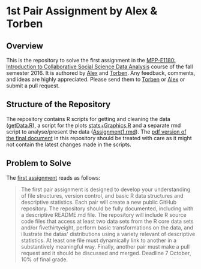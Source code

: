 # 1st Pair Assignment by Alex & Torben
## Overview
This is the repository to solve the first assignment in the [MPP-E1180: Introduction to Collaborative Social Science Data Analysis](https://github.com/HertieDataScience) course of the fall semester 2016. It is authored by [Alex](https://github.com/corrod3) and [Torben](https://github.com/torbatschow). Any feedback, comments, and ideas are highly appreciated. Please send them to <a href="mailto:t.klausa@mpp.hertie-school.org">Torben</a> or <a href="mailto:a.sacharow@mpp.hertie-school.org">Alex</a> or submit a pull request.

## Structure of the Repository
The repository contains R scripts for getting and cleaning the data ([getData.R](https://github.com/torbatschow/1st-Pair-Assignment/blob/master/getData.R)), a script for the plots [stats+Graphics.R](https://github.com/torbatschow/1st-Pair-Assignment/blob/master/stats%2BGraphics.R) and a separate rmd script to analyse/present the data ([Assignment1.rmd](https://github.com/torbatschow/1st-Pair-Assignment/blob/master/Assignment1.rmd)).
The [pdf version of the final document](https://github.com/torbatschow/1st-Pair-Assignment/blob/master/Assignment1.pdf) in this repository should be treated with care as it might not contain the latest changes made in the scripts.

## Problem to Solve
The [first assignment](https://github.com/HertieDataScience/SyllabusAndLectures/blob/master/README.md) reads as follows:
>The first pair assignment is designed to develop your understanding of file structures, version control, and basic R data structures and descriptive statistics. Each pair will create a new public GitHub repository. The repository should be fully documented, including with a descriptive README.md file. The repository will include R source code files that access at least two data sets from the R core data sets and/or fivethirtyeight, perform basic transformations on the data, and illustrate the datas' distributions using a variety relevant of descriptive statistics. At least one file must dynamically link to another in a substantively meaningful way. Finally, another pair must make a pull request and it should be discussed and merged. Deadline 7 October, 10% of final grade.
